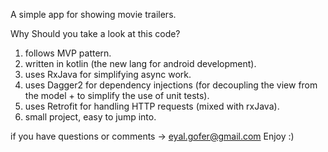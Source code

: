 A simple app for showing movie trailers.

Why Should you take a look at this code?
1. follows MVP pattern.
1. written in kotlin (the new lang for android development).
2. uses RxJava for simplifying async work.
3. uses Dagger2 for dependency injections (for decoupling the view from the model + to simplify the use of unit tests).
4. uses Retrofit for handling HTTP requests (mixed with rxJava).
5. small project, easy to jump into. 

if you have questions or comments -> eyal.gofer@gmail.com
Enjoy :)
